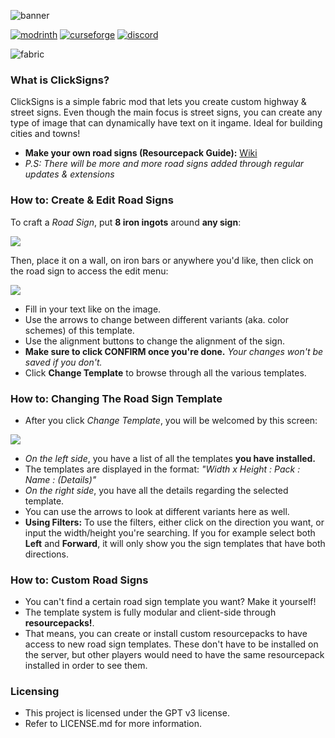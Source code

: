 ![banner](https://cdn.modrinth.com/data/cached_images/d418f45c6a9a85c1d5f12821ec8440961ed9d8fd_0.webp)

[![modrinth](https://cdn.jsdelivr.net/npm/@intergrav/devins-badges@3/assets/cozy/available/modrinth_vector.svg)](https://modrinth.com/mod/clicksigns)
[![curseforge](https://cdn.jsdelivr.net/npm/@intergrav/devins-badges@3/assets/cozy/available/curseforge_vector.svg)](https://www.curseforge.com/minecraft/mc-mods/clicksigns)
[![discord](https://cdn.jsdelivr.net/npm/@intergrav/devins-badges@3/assets/cozy/social/discord-plural_vector.svg)](https://discord.gg/zUetzp3Gzk)

![fabric](https://cdn.jsdelivr.net/npm/@intergrav/devins-badges@3/assets/compact/supported/fabric_vector.svg)
### What is ClickSigns?
ClickSigns is a simple fabric mod that lets you create custom highway & street signs. Even though the main focus is street signs, you can create any type of image that can dynamically have text on it ingame. Ideal for building cities and towns!
- **Make your own road signs (Resourcepack Guide):** [Wiki](https://github.com/Clickism/ClickSigns/wiki/Making-Custom-Road-Sign-Templates)
- *P.S: There will be more and more road signs added through regular updates & extensions*

### How to: Create & Edit Road Signs
To craft a *Road Sign*, put **8 iron ingots** around **any sign**:

![](https://cdn.modrinth.com/data/cached_images/bfafe170b70044d731ce1383d4a43bfeecfef7ac.jpeg)

Then, place it on a wall, on iron bars or anywhere you'd like, then click on the road sign to access the edit menu:

![](https://cdn.modrinth.com/data/cached_images/d8eda3c79c84934a543928b75ed33aa12866c1a7.jpeg)

- Fill in your text like on the image.
- Use the arrows to change between different variants (aka. color schemes) of this template.
- Use the alignment buttons to change the alignment of the sign.
- **Make sure to click CONFIRM once you're done.** *Your changes won't be saved if you don't.*
- Click **Change Template** to browse through all the various templates.
  
### How to: Changing The Road Sign Template
- After you click *Change Template*, you will be welcomed by this screen:
  
![](https://cdn.modrinth.com/data/cached_images/4c5b226a9012829ec5d9cd8fc5a57e2ba69f7bf0.jpeg)
  
- _On the left side_, you have a list of all the templates **you have installed.**
- The templates are displayed in the format: *"Width x Height : Pack : Name : (Details)"*
- _On the right side_, you have all the details regarding the selected template.
- You can use the arrows to look at different variants here as well.
- **Using Filters:** To use the filters, either click on the direction you want, or input the width/height you're searching. If you for example select both **Left** and **Forward**, it will only show you the sign templates that have both directions.

### How to: Custom Road Signs
- You can't find a certain road sign template you want? Make it yourself!
- The template system is fully modular and client-side through **resourcepacks!**.
- That means, you can create or install custom resourcepacks to have access to new road sign templates. These don't have to be installed on the server, but other players would need to have the same resourcepack installed in order to see them.

### Licensing
- This project is licensed under the GPT v3 license.
- Refer to LICENSE.md for more information.